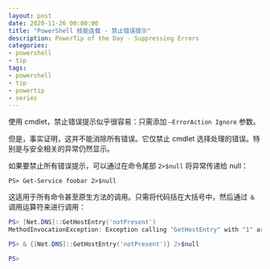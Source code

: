 ```yaml
---
layout: post
date: 2020-11-26 00:00:00
title: "PowerShell 技能连载 - 禁止错误提示"
description: PowerTip of the Day - Suppressing Errors
categories:
- powershell
- tip
tags:
- powershell
- tip
- powertip
- series
---
```

使用 cmdlet，禁止错误提示似乎很容易：只需添加 `–ErrorAction Ignore` 参数。

但是，事实证明，这并不能消除所有错误。它仅禁止 cmdlet 选择处理的错误。特别是与安全相关的异常仍然显示。

如果要禁止所有错误提示，可以通过在命令尾部 `2>$null` 将异常传递给 null：

    PS> Get-Service foobar 2>$null

这适用于所有命令甚至原生方法的调用。只需将代码括在大括号中，然后通过 `＆` 调用运算符来进行调用：

```powershell
PS> [Net.DNS]::GetHostEntry('notPresent')
MethodInvocationException: Exception calling "GetHostEntry" with "1" argument(s): "No such host is known."

PS> & {[Net.DNS]::GetHostEntry('notPresent')} 2>$null

PS>
```

<!--本文国际来源：[Suppressing Errors](https://community.idera.com/database-tools/powershell/powertips/b/tips/posts/suppressing-errors)-->

